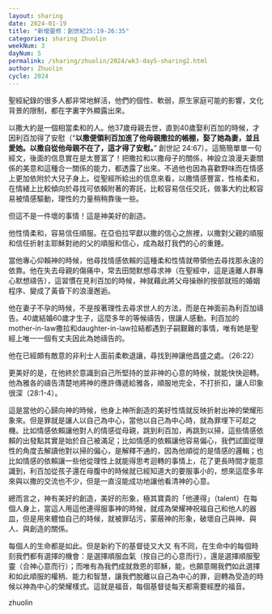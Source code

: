 ```yaml
---
layout: sharing
date: 2024-01-19
title: "新增靈修：創世紀25:19-26:35"
categories: sharing Zhuolin
weekNum: 3
dayNum: 5
permalink: /sharing/zhuolin/2024/wk3-day5-sharing2.html
author: Zhuolin
cycle: 2024
---  
```


聖經紀錄的很多人都非常地鮮活，他們的個性、軟弱，原生家庭可能的影響，文化背景的限制，都在字裏字外顯露出來。

以撒大約是一個相當柔和的人。他37歲母親去世，直到40歲娶利百加的時候，才因利百加得了安慰（“**以撒便領利百加進了他母親撒拉的帳棚，娶了她為妻，並且愛她。以撒自從他母親不在了，這才得了安慰。**” 創世記 24:67）。這簡簡單單一句經文，後面的信息實在是太豐富了！把撒拉和以撒母子的關係，神設立浪漫夫妻關係的美意和這種合一關係的能力，都透露了出來。不過他也因為喜歡野味而在情感上更加依附於大兒子身上。從聖經所給出的信息來看，以撒情感豐富，性格柔和，在情緒上比較傾向於尋找可依賴附著的寄託，比較容易信任交託，做事大約比較容易被情感驅動，理性的力量稍稍靠後一些。

但這不是一件壞的事情！這是神美好的創造。

他性情柔和，容易信任順服。在亞伯拉罕獻以撒的信心之旅裡，以撒對父親的順服和信任折射主耶穌對祂的父的順服和信心，成為敲打我們的心的重錘。

當他專心仰賴神的時候，他尋找情感依賴的這種柔和性情就帶領他去尋找那永遠的依靠。他在失去母親的傷痛中，常去田間默想尋求神（在聖經中，這是遠離人群專心默想禱告），這習慣在見利百加的時候，神就藉此將父母操辦的按部就班的婚姻程序、變成了黃昏下的浪漫邂逅。

他在妻子不孕的時候，不是按著理性去尋求世人的方法，而是在神面前為利百加禱告。40歲結婚60歲才生子，這麼多年的等候禱告，很讓人感動。利百加的mother-in-law撒拉和daughter-in-law拉結都遇到子嗣艱難的事情，唯有她是聖經上唯一一個有丈夫因此為她禱告的。

他在已經頗有敵意的非利士人面前柔軟退讓，尋找到神讓他昌盛之處。（26:22）

更美好的是，在他終於意識到自己所堅持的並非神的心意的時候，就能快快迴轉。他為雅各的禱告清楚地將神的應許傳遞給雅各，順服地完全，不打折扣，讓人印象很深（28:1-4）。

這是當他的心歸向神的時候，他身上神所創造的美好性情就反映折射出神的榮耀形象來。但是罪就是讓人以自己為中心，當他以自己為中心時，就為罪埋下可趁之機。比如情感依賴讓他對人的情感從母親，跳到利百加，再跳到以掃，這些情感依賴的出發點其實是始於自己被滿足；比如情感的依賴讓他容易偏心，我們試圖從理性的角度去解讀他對以掃的偏心，是解釋不通的，因為他順從的是情感的邏輯；也比如情感的依賴讓一些他從理性上就能得思考迴轉的事情上，花了更長時間才能意識到，利百加從孩子還在母腹中的時候就已經知道大的要服事小的，想來這麼多年來與以撒的交流也不少，但是一直沒能成功地讓他看清神的心意。

總而言之，神有美好的創造，美好的形象，極其寶貴的「他連得」（talent）在每個人身上，當這人用這他連得服事神的時候，就成為榮耀神祝福自己和他人的器皿，但是用來體恤自己的時候，就被罪玷污，蒙蔽神的形象，破壞自己與神、與人、與創造的關係。

每個人的生命都是如此。但是新約下的基督徒又大又
有不同，在生命中的每個時刻我們都有選擇的機會：是選擇順服血氣（按自己的心意而行），還是選擇順服聖靈（合神心意而行）；而唯有為我們成就救恩的耶穌，能，也願意賜我們如此選擇和如此順服的權柄、能力和智慧，讓我們脫離以自己為中心的罪，迴轉為受造的時候以神為中心的榮耀樣式。這就是福音，每個基督徒每天都需要經歷的福音。

zhuolin
